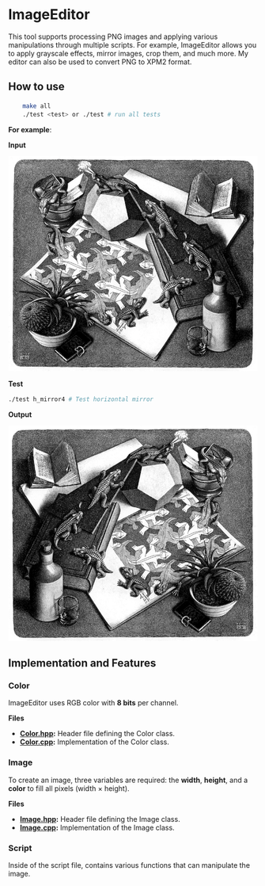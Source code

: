 # ImageEditor

This tool supports processing PNG images and applying various manipulations through multiple scripts. For example, ImageEditor allows you to apply grayscale effects, mirror images, crop them, and much more. My editor can also be used to convert PNG to XPM2 format.

## How to use

```bash
    make all
    ./test <test> or ./test # run all tests
```

**For example**:

**Input**

![reptiles](input/escher-reptiles.png)

**Test**

```bash
./test h_mirror4 # Test horizontal mirror
``` 

**Output**

![reptiles](output/h_mirror4.png)


## Implementation and Features

### Color

ImageEditor uses RGB color with **8 bits** per channel.

**Files**
- **[Color.hpp](include/Color.hpp):** Header file defining the Color class.
- **[Color.cpp](src/Color.cpp):** Implementation of the Color class.

### Image

To create an image, three variables are required: the **width**, **height**, and a **color** to fill all pixels (width × height).


**Files**
- **[Image.hpp](include/Image.hpp):** Header file defining the Image class.
- **[Image.cpp](src/Image.cpp):** Implementation of the Image class.


### Script

Inside of the script file, contains various functions that can manipulate the image.








